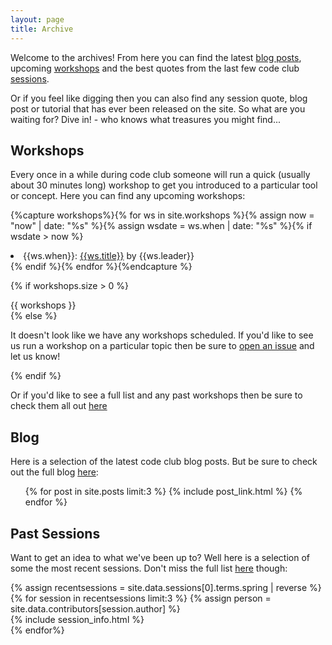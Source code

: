 ```yaml
---
layout: page
title: Archive
---
```


Welcome to the archives! From here you can find the latest [blog posts][blog],
upcoming [workshops][workshop] and the best quotes from the last few code club
[sessions][pastsessions].

Or if you feel like digging then you can also find any session quote, blog post
or tutorial that has ever been released on the site. So what are you waiting
for? Dive in! - who knows what treasures you might find...

## Workshops

Every once in a while during code club someone will run a quick (usually about
30 minutes long) workshop to get you introduced to a particular tool or concept.
Here you can find any upcoming workshops:

{%capture workshops%}{% for ws in site.workshops %}{% assign now = "now" | date: "%s" %}{% assign wsdate = ws.when | date: "%s" %}{% if wsdate > now %}<li>{{ws.when}}: <a href="{{ws.url}}">{{ws.title}}</a> by {{ws.leader}}</li>{% endif %}{% endfor %}{%endcapture %}

{% if workshops.size > 0 %}
<div class="session-list">
    {{ workshops }}
</div>
{% else %}

It doesn't look like we have any workshops scheduled. If you'd like to see us
run a workshop on a particular topic then be sure to
[open an issue](https://github.com/CardiffMathematicsCodeClub/CardiffMathematicsCodeClub.github.io/issues)
and let us know!

{% endif %}

Or if you'd like to see a full list and any past workshops then be sure to check
them all out [here][workshop]

## Blog

Here is a selection of the latest code club blog posts. But be sure to check out
the full blog [here][blog]:

<ul class="posts">
  {% for post in site.posts limit:3 %}
       {% include post_link.html %}
  {% endfor %}
</ul>

## Past Sessions

Want to get an idea to what we've been up to? Well here is a selection of some
the most recent sessions. Don't miss the full list [here][pastsessions]
though:

<div class="session-list">
   {% assign recentsessions = site.data.sessions[0].terms.spring | reverse %}
   {% for session in recentsessions limit:3 %}
   {% assign person = site.data.contributors[session.author] %}
   <div class="session">
       {% include session_info.html %}
   </div>
   {% endfor%}
</div>

[blog]: /blog/
[workshop]: /workshops/
[pastsessions]: /sessions.html
